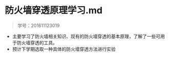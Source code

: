 # 防火墙穿透原理学习.md

>学号：201611123019

- 主要学习了防火墙相关知识、现有的防火墙穿透的基本原理，了解了一些可用于防火墙穿透的工具。
- 预计下学期选取一种具体的防火墙穿透方法进行实验

